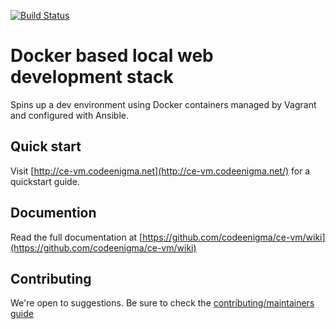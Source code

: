 [![Build Status](https://travis-ci.org/codeenigma/ce-vm.svg?branch=7.x)](https://travis-ci.org/codeenigma/ce-vm.svg?branch=7.x)
# Docker based local web development stack

Spins up a dev environment using Docker containers managed by Vagrant and configured with Ansible.

## Quick start

Visit [http://ce-vm.codeenigma.net](http://ce-vm.codeenigma.net/) for a quickstart guide.

## Documention

Read the full documentation at [https://github.com/codeenigma/ce-vm/wiki](https://github.com/codeenigma/ce-vm/wiki)

## Contributing

We're open to suggestions. Be sure to check the [contributing/maintainers guide](https://github.com/codeenigma/ce-vm/blob/master/CONTRIBUTING.md)
